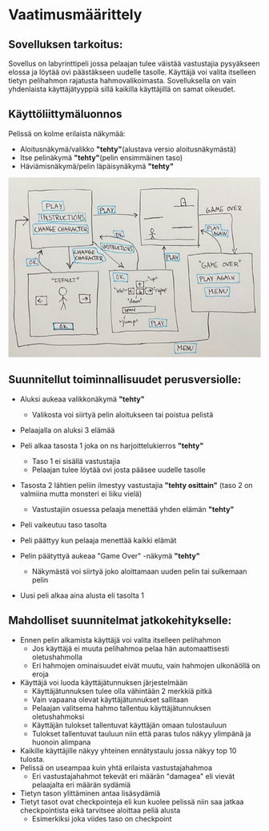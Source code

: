 # Vaatimusmäärittely

## Sovelluksen tarkoitus:

Sovellus on labyrinttipeli jossa pelaajan tulee väistää vastustajia pysyäkseen elossa ja löytää ovi päästäkseen uudelle tasolle.
Käyttäjä voi valita itselleen tietyn pelihahmon rajatusta hahmovalikoimasta.
Sovelluksella on vain yhdenlaista käyttäjätyyppiä sillä kaikilla käyttäjillä on samat oikeudet.

## Käyttöliittymäluonnos

Pelissä on kolme erilaista näkymää:
- Aloitusnäkymä/valikko **"tehty"**(alustava versio aloitusnäkymästä)
- Itse pelinäkymä **"tehty"**(pelin ensimmäinen taso)
- Häviämisnäkymä/pelin läpäisynäkymä **"tehty"**

![Käyttöliittymäluonnos](https://github.com/laurelcrelia/ot-harjoitustyo/blob/master/dokumentaatio/kayttoliittymaluonnos.jpg)

## Suunnitellut toiminnallisuudet perusversiolle:

- Aluksi aukeaa valikkonäkymä **"tehty"**
  - Valikosta voi siirtyä pelin aloitukseen tai poistua pelistä
  
- Pelaajalla on aluksi 3 elämää

- Peli alkaa tasosta 1 joka on ns harjoittelukierros **"tehty"**
  - Taso 1 ei sisällä vastustajia 
  - Pelaajan tulee löytää ovi josta pääsee uudelle tasolle
  
- Tasosta 2 lähtien peliin ilmestyy vastustajia **"tehty osittain"** (taso 2 on valmiina mutta monsteri ei liiku vielä)
  - Vastustajiin osuessa pelaaja menettää yhden elämän **"tehty"**
  
- Peli vaikeutuu taso tasolta
- Peli päättyy kun pelaaja menettää kaikki elämät

- Pelin päätyttyä aukeaa "Game Over" -näkymä **"tehty"**
  - Näkymästä voi siirtyä joko aloittamaan uuden pelin tai sulkemaan pelin
  
- Uusi peli alkaa aina alusta eli tasolta 1


## Mahdolliset suunnitelmat jatkokehitykselle:

- Ennen pelin alkamista käyttäjä voi valita itselleen pelihahmon
  - Jos käyttäjä ei muuta pelihahmoa pelaa hän automaattisesti oletushahmolla
  - Eri hahmojen ominaisuudet eivät muutu, vain hahmojen ulkonäöllä on eroja
- Käyttäjä voi luoda käyttäjätunnuksen järjestelmään
  - Käyttäjätunnuksen tulee olla vähintään 2 merkkiä pitkä
  - Vain vapaana olevat käyttäjätunnukset sallitaan
  - Pelaajan valitsema hahmo tallentuu käyttäjätunnuksen oletushahmoksi
  - Käyttäjän tulokset tallentuvat käyttäjän omaan tulostauluun
  - Tulokset tallentuvat tauluun niin että paras tulos näkyy ylimpänä ja huonoin alimpana
- Kaikille käyttäjille näkyy yhteinen ennätystaulu jossa näkyy top 10 tulosta.
- Pelissä on useampaa kuin yhtä erilaista vastustajahahmoa
  - Eri vastustajahahmot tekevät eri määrän "damagea" eli vievät pelaajalta eri määrän sydämiä
- Tietyn tason ylittäminen antaa lisäsydämiä
- Tietyt tasot ovat checkpointeja eli kun kuolee pelissä niin saa jatkaa checkpointista eikä tarvitsee aloittaa peliä alusta
  - Esimerkiksi joka viides taso on checkpoint

